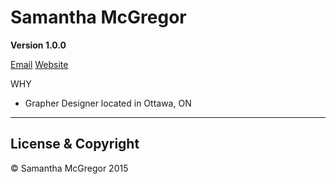 # Samantha McGregor

**Version 1.0.0**

[Email](hello@samanthamcgregor.ca)
[Website](samanthamcgregor.ca)

WHY

- Grapher Designer located in Ottawa, ON

---

## License & Copyright

© Samantha McGregor 2015
